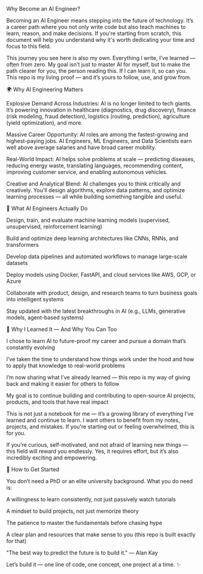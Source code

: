 Why Become an AI Engineer?

Becoming an AI Engineer means stepping into the future of technology. It’s a career path where you not only write code but also teach machines to learn, reason, and make decisions. If you're starting from scratch, this document will help you understand why it's worth dedicating your time and focus to this field.

This journey you see here is also my own. Everything I write, I’ve learned — often from zero. My goal isn’t just to master AI for myself, but to make the path clearer for you, the person reading this. If I can learn it, so can you. This repo is my living proof — and it’s yours to follow, use, and grow from.

🌍 Why AI Engineering Matters

Explosive Demand Across Industries: AI is no longer limited to tech giants. It’s powering innovation in healthcare (diagnostics, drug discovery), finance (risk modeling, fraud detection), logistics (routing, prediction), agriculture (yield optimization), and more.

Massive Career Opportunity: AI roles are among the fastest-growing and highest-paying jobs. AI Engineers, ML Engineers, and Data Scientists earn well above average salaries and have broad career mobility.

Real-World Impact: AI helps solve problems at scale — predicting diseases, reducing energy waste, translating languages, recommending content, improving customer service, and enabling autonomous vehicles.

Creative and Analytical Blend: AI challenges you to think critically and creatively. You'll design algorithms, explore data patterns, and optimize learning processes — all while building something tangible and useful.

🎯 What AI Engineers Actually Do

Design, train, and evaluate machine learning models (supervised, unsupervised, reinforcement learning)

Build and optimize deep learning architectures like CNNs, RNNs, and transformers

Develop data pipelines and automated workflows to manage large-scale datasets

Deploy models using Docker, FastAPI, and cloud services like AWS, GCP, or Azure

Collaborate with product, design, and research teams to turn business goals into intelligent systems

Stay updated with the latest breakthroughs in AI (e.g., LLMs, generative models, agent-based systems)

🚀 Why I Learned It — And Why You Can Too

I chose to learn AI to future-proof my career and pursue a domain that’s constantly evolving

I’ve taken the time to understand how things work under the hood and how to apply that knowledge to real-world problems

I’m now sharing what I’ve already learned — this repo is my way of giving back and making it easier for others to follow

My goal is to continue building and contributing to open-source AI projects, products, and tools that have real impact

This is not just a notebook for me — it’s a growing library of everything I’ve learned and continue to learn. I want others to benefit from my notes, projects, and mistakes. If you're starting out or feeling overwhelmed, this is for you.

If you’re curious, self-motivated, and not afraid of learning new things — this field will reward you endlessly. Yes, it requires effort, but it’s also incredibly exciting and empowering.

🧭 How to Get Started

You don’t need a PhD or an elite university background. What you do need is:

A willingness to learn consistently, not just passively watch tutorials

A mindset to build projects, not just memorize theory

The patience to master the fundamentals before chasing hype

A clear plan and resources that make sense to you (this repo is built exactly for that)

"The best way to predict the future is to build it." — Alan Kay

Let’s build it — one line of code, one concept, one project at a time. ✨

